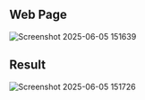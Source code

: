 ## Web Page
![Screenshot 2025-06-05 151639](https://github.com/user-attachments/assets/b90a6b7b-649e-4f34-a67a-55b2fc4b17bd)
## Result
![Screenshot 2025-06-05 151726](https://github.com/user-attachments/assets/21e12ffd-208a-46cb-a1e3-578b35d471aa)
